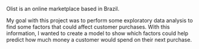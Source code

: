 Olist is an online marketplace based in Brazil. 

My goal with this project was to perform some exploratory data analysis to find some factors that could affect customer purchases. With this information, I wanted to create a model to show which factors could help predict how much money a customer would spend on their next purchase.
